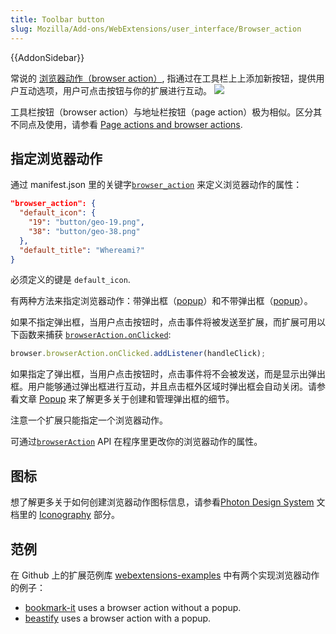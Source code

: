 ```yaml
---
title: Toolbar button
slug: Mozilla/Add-ons/WebExtensions/user_interface/Browser_action
---
```

{{AddonSidebar}}

常说的 [浏览器动作（browser action）](/zh-CN/docs/Mozilla/Add-ons/WebExtensions/API/browserAction), 指通过在工具栏上上添加新按钮，提供用户互动选项，用户可点击按钮与你的扩展进行互动。
![](browser-action.png)

工具栏按钮（browser action）与地址栏按钮（page action）极为相似。区分其不同点及使用，请参看 [Page actions and browser actions](/zh-CN/Add-ons/WebExtensions/user_interface/Page_actions#Page_actions_and_browser_actions).

## 指定浏览器动作

通过 manifest.json 里的关键字[`browser_action`](/zh-CN/docs/Mozilla/Add-ons/WebExtensions/manifest.json/browser_action) 来定义浏览器动作的属性：

```json
"browser_action": {
  "default_icon": {
    "19": "button/geo-19.png",
    "38": "button/geo-38.png"
  },
  "default_title": "Whereami?"
}
```

必须定义的键是 `default_icon`.

有两种方法来指定浏览器动作：带弹出框（[popup](/zh-CN/Add-ons/WebExtensions/Popups)）和不带弹出框（[popup](/zh-CN/Add-ons/WebExtensions/Popups)）。

如果不指定弹出框，当用户点击按钮时，点击事件将被发送至扩展，而扩展可用以下函数来捕获 [`browserAction.onClicked`](/zh-CN/docs/Mozilla/Add-ons/WebExtensions/API/BrowserAction/onClicked):

```js
browser.browserAction.onClicked.addListener(handleClick);
```

如果指定了弹出框，当用户点击按钮时，点击事件将不会被发送，而是显示出弹出框。用户能够通过弹出框进行互动，并且点击框外区域时弹出框会自动关闭。请参看文章 [Popup](/zh-CN/Add-ons/WebExtensions/Popups) 来了解更多关于创建和管理弹出框的细节。

注意一个扩展只能指定一个浏览器动作。

可通过[`browserAction`](/zh-CN/docs/Mozilla/Add-ons/WebExtensions/API/browserAction) API 在程序里更改你的浏览器动作的属性。

## 图标

想了解更多关于如何创建浏览器动作图标信息，请参看[Photon Design System](https://design.firefox.com/photon/index.html) 文档里的 [Iconography](https://design.firefox.com/photon/visuals/iconography.html) 部分。

## 范例

在 Github 上的扩展范例库 [webextensions-examples](https://github.com/mdn/webextensions-examples) 中有两个实现浏览器动作的例子：

- [bookmark-it](https://github.com/mdn/webextensions-examples/blob/master/bookmark-it/) uses a browser action without a popup.
- [beastify](https://github.com/mdn/webextensions-examples/tree/master/beastify) uses a browser action with a popup.
